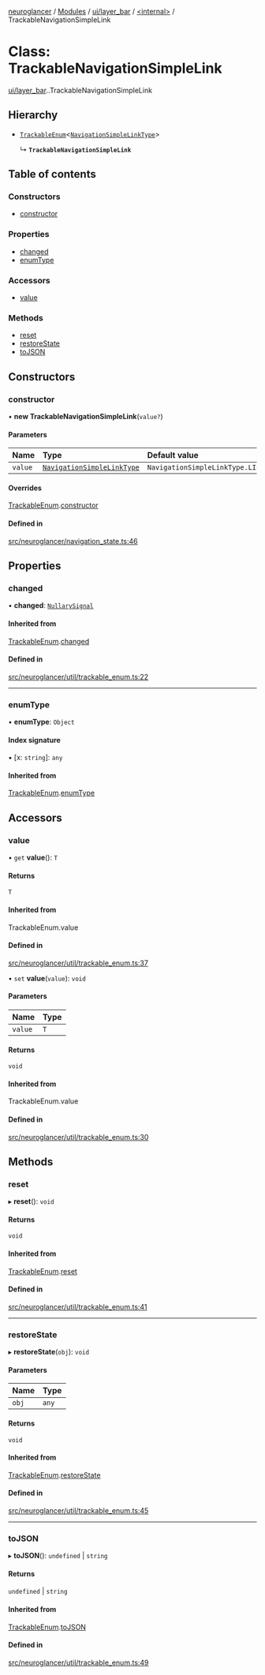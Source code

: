 [neuroglancer](../README.md) / [Modules](../modules.md) / [ui/layer\_bar](../modules/ui_layer_bar.md) / [<internal\>](../modules/ui_layer_bar._internal_.md) / TrackableNavigationSimpleLink

# Class: TrackableNavigationSimpleLink

[ui/layer_bar](../modules/ui_layer_bar.md).[<internal>](../modules/ui_layer_bar._internal_.md).TrackableNavigationSimpleLink

## Hierarchy

- [`TrackableEnum`](util_trackable_enum.TrackableEnum.md)<[`NavigationSimpleLinkType`](../enums/ui_layer_bar._internal_.NavigationSimpleLinkType.md)\>

  ↳ **`TrackableNavigationSimpleLink`**

## Table of contents

### Constructors

- [constructor](ui_layer_bar._internal_.TrackableNavigationSimpleLink.md#constructor)

### Properties

- [changed](ui_layer_bar._internal_.TrackableNavigationSimpleLink.md#changed)
- [enumType](ui_layer_bar._internal_.TrackableNavigationSimpleLink.md#enumtype)

### Accessors

- [value](ui_layer_bar._internal_.TrackableNavigationSimpleLink.md#value)

### Methods

- [reset](ui_layer_bar._internal_.TrackableNavigationSimpleLink.md#reset)
- [restoreState](ui_layer_bar._internal_.TrackableNavigationSimpleLink.md#restorestate)
- [toJSON](ui_layer_bar._internal_.TrackableNavigationSimpleLink.md#tojson)

## Constructors

### constructor

• **new TrackableNavigationSimpleLink**(`value?`)

#### Parameters

| Name | Type | Default value |
| :------ | :------ | :------ |
| `value` | [`NavigationSimpleLinkType`](../enums/ui_layer_bar._internal_.NavigationSimpleLinkType.md) | `NavigationSimpleLinkType.LINKED` |

#### Overrides

[TrackableEnum](util_trackable_enum.TrackableEnum.md).[constructor](util_trackable_enum.TrackableEnum.md#constructor)

#### Defined in

[src/neuroglancer/navigation_state.ts:46](https://github.com/ActiveBrainAtlas2/neuroglancer/blob/1beb5d34/src/neuroglancer/navigation_state.ts#L46)

## Properties

### changed

• **changed**: [`NullarySignal`](util_signal.NullarySignal.md)

#### Inherited from

[TrackableEnum](util_trackable_enum.TrackableEnum.md).[changed](util_trackable_enum.TrackableEnum.md#changed)

#### Defined in

[src/neuroglancer/util/trackable_enum.ts:22](https://github.com/ActiveBrainAtlas2/neuroglancer/blob/1beb5d34/src/neuroglancer/util/trackable_enum.ts#L22)

___

### enumType

• **enumType**: `Object`

#### Index signature

▪ [x: `string`]: `any`

#### Inherited from

[TrackableEnum](util_trackable_enum.TrackableEnum.md).[enumType](util_trackable_enum.TrackableEnum.md#enumtype)

## Accessors

### value

• `get` **value**(): `T`

#### Returns

`T`

#### Inherited from

TrackableEnum.value

#### Defined in

[src/neuroglancer/util/trackable_enum.ts:37](https://github.com/ActiveBrainAtlas2/neuroglancer/blob/1beb5d34/src/neuroglancer/util/trackable_enum.ts#L37)

• `set` **value**(`value`): `void`

#### Parameters

| Name | Type |
| :------ | :------ |
| `value` | `T` |

#### Returns

`void`

#### Inherited from

TrackableEnum.value

#### Defined in

[src/neuroglancer/util/trackable_enum.ts:30](https://github.com/ActiveBrainAtlas2/neuroglancer/blob/1beb5d34/src/neuroglancer/util/trackable_enum.ts#L30)

## Methods

### reset

▸ **reset**(): `void`

#### Returns

`void`

#### Inherited from

[TrackableEnum](util_trackable_enum.TrackableEnum.md).[reset](util_trackable_enum.TrackableEnum.md#reset)

#### Defined in

[src/neuroglancer/util/trackable_enum.ts:41](https://github.com/ActiveBrainAtlas2/neuroglancer/blob/1beb5d34/src/neuroglancer/util/trackable_enum.ts#L41)

___

### restoreState

▸ **restoreState**(`obj`): `void`

#### Parameters

| Name | Type |
| :------ | :------ |
| `obj` | `any` |

#### Returns

`void`

#### Inherited from

[TrackableEnum](util_trackable_enum.TrackableEnum.md).[restoreState](util_trackable_enum.TrackableEnum.md#restorestate)

#### Defined in

[src/neuroglancer/util/trackable_enum.ts:45](https://github.com/ActiveBrainAtlas2/neuroglancer/blob/1beb5d34/src/neuroglancer/util/trackable_enum.ts#L45)

___

### toJSON

▸ **toJSON**(): `undefined` \| `string`

#### Returns

`undefined` \| `string`

#### Inherited from

[TrackableEnum](util_trackable_enum.TrackableEnum.md).[toJSON](util_trackable_enum.TrackableEnum.md#tojson)

#### Defined in

[src/neuroglancer/util/trackable_enum.ts:49](https://github.com/ActiveBrainAtlas2/neuroglancer/blob/1beb5d34/src/neuroglancer/util/trackable_enum.ts#L49)
